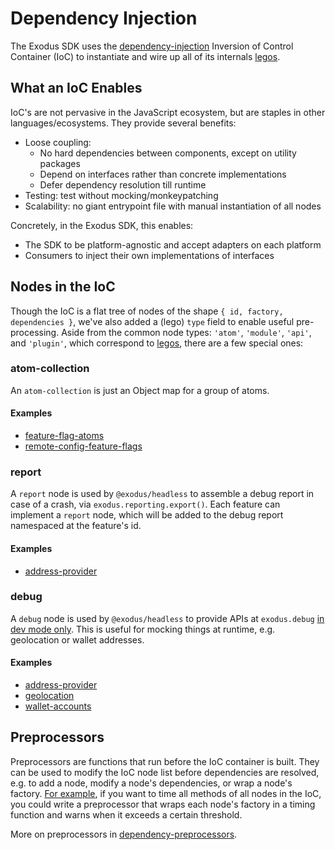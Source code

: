 # Dependency Injection

The Exodus SDK uses the [dependency-injection](https://github.com/ExodusOSS/hydra/tree/master/libraries/dependency-injection) Inversion of Control Container (IoC) to instantiate and wire up all of its internals [legos](./legos.md).

## What an IoC Enables

IoC's are not pervasive in the JavaScript ecosystem, but are staples in other languages/ecosystems. They provide several benefits:

- Loose coupling:
  - No hard dependencies between components, except on utility packages
  - Depend on interfaces rather than concrete implementations
  - Defer dependency resolution till runtime
- Testing: test without mocking/monkeypatching
- Scalability: no giant entrypoint file with manual instantiation of all nodes

Concretely, in the Exodus SDK, this enables:

- The SDK to be platform-agnostic and accept adapters on each platform
- Consumers to inject their own implementations of interfaces

## Nodes in the IoC

Though the IoC is a flat tree of nodes of the shape `{ id, factory, dependencies }`, we've also added a (lego) `type` field to enable useful pre-processing. Aside from the common node types: `'atom'`, `'module'`, `'api'`, and `'plugin'`, which correspond to [legos](./legos.md), there are a few special ones:

### atom-collection

An `atom-collection` is just an Object map for a group of atoms.

#### Examples

- [feature-flag-atoms](https://github.com/ExodusOSS/hydra/blob/master/features/feature-flags/atoms/feature-flag-atoms.js)
- [remote-config-feature-flags](https://github.com/ExodusOSS/hydra/blob/master/features/feature-flags/atoms/remote-config-feature-flags.js)

### report

A `report` node is used by `@exodus/headless` to assemble a debug report in case of a crash, via `exodus.reporting.export()`. Each feature can implement a `report` node, which will be added to the debug report namespaced at the feature's id.

#### Examples

- [address-provider](https://github.com/ExodusOSS/hydra/blob/master/features/address-provider/report/index.js)

### debug

A `debug` node is used by `@exodus/headless` to provide APIs at `exodus.debug` [in dev mode only](https://github.com/ExodusOSS/hydra/blob/master/sdks/headless#debugging). This is useful for mocking things at runtime, e.g. geolocation or wallet addresses.

#### Examples

- [address-provider](https://github.com/ExodusOSS/hydra/blob/master/features/address-provider/debug/index.js)
- [geolocation](https://github.com/ExodusOSS/hydra/blob/master/features/geolocation/debug/index.js)
- [wallet-accounts](https://github.com/ExodusOSS/hydra/blob/master/features/wallet-accounts/debug/index.js)

## Preprocessors

Preprocessors are functions that run before the IoC container is built. They can be used to modify the IoC node list before dependencies are resolved, e.g. to add a node, modify a node's dependencies, or wrap a node's factory. [For example](https://github.com/ExodusOSS/hydra/blob/master/libraries/dependency-preprocessors/src/preprocessors/performance-monitor.js#L3), if you want to time all methods of all nodes in the IoC, you could write a preprocessor that wraps each node's factory in a timing function and warns when it exceeds a certain threshold.

More on preprocessors in [dependency-preprocessors](https://github.com/ExodusOSS/hydra/tree/master/libraries/dependency-preprocessors).
